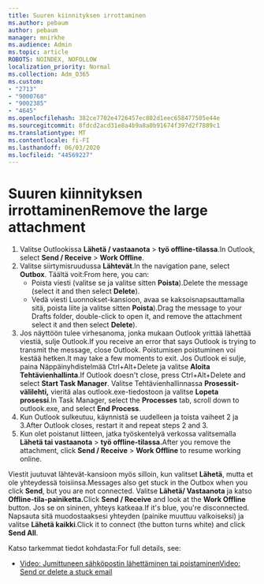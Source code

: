 ```yaml
---
title: Suuren kiinnityksen irrottaminen
ms.author: pebaum
author: pebaum
manager: mnirkhe
ms.audience: Admin
ms.topic: article
ROBOTS: NOINDEX, NOFOLLOW
localization_priority: Normal
ms.collection: Adm_O365
ms.custom:
- "2713"
- "9000768"
- "9002385"
- "4645"
ms.openlocfilehash: 382ce7702e4726457ec802d1eec658477505e44e
ms.sourcegitcommit: 8fdcd2acd31e8a4b9a8a0b91674f397d2f7889c1
ms.translationtype: MT
ms.contentlocale: fi-FI
ms.lasthandoff: 06/03/2020
ms.locfileid: "44569227"
---
```

# <a name="remove-the-large-attachment"></a><span data-ttu-id="4f7a9-102">Suuren kiinnityksen irrottaminen</span><span class="sxs-lookup"><span data-stu-id="4f7a9-102">Remove the large attachment</span></span>

1. <span data-ttu-id="4f7a9-103">Valitse Outlookissa **Lähetä / vastaanota**  >  **työ offline-tilassa**.</span><span class="sxs-lookup"><span data-stu-id="4f7a9-103">In Outlook, select **Send / Receive** > **Work Offline**.</span></span> 
2. <span data-ttu-id="4f7a9-104">Valitse siirtymisruudussa **Lähtevät**.</span><span class="sxs-lookup"><span data-stu-id="4f7a9-104">In the navigation pane, select **Outbox**.</span></span> <span data-ttu-id="4f7a9-105">Täältä voit:</span><span class="sxs-lookup"><span data-stu-id="4f7a9-105">From here, you can:</span></span> 
    - <span data-ttu-id="4f7a9-106">Poista viesti (valitse se ja valitse sitten **Poista**).</span><span class="sxs-lookup"><span data-stu-id="4f7a9-106">Delete the message (select it and then select **Delete**).</span></span>
    - <span data-ttu-id="4f7a9-107">Vedä viesti Luonnokset-kansioon, avaa se kaksoisnapsauttamalla sitä, poista liite ja valitse sitten **Poista**).</span><span class="sxs-lookup"><span data-stu-id="4f7a9-107">Drag the message to your Drafts folder, double-click to open it, and remove the attachment select it and then select **Delete**).</span></span>
3. <span data-ttu-id="4f7a9-108">Jos näyttöön tulee virhesanoma, jonka mukaan Outlook yrittää lähettää viestiä, sulje Outlook.</span><span class="sxs-lookup"><span data-stu-id="4f7a9-108">If you receive an error that says Outlook is trying to transmit the message, close Outlook.</span></span> <span data-ttu-id="4f7a9-109">Poistumisen poistuminen voi kestää hetken.</span><span class="sxs-lookup"><span data-stu-id="4f7a9-109">It may take a few moments to exit.</span></span> <span data-ttu-id="4f7a9-110">Jos Outlook ei sulje, paina Näppäinyhdistelmää Ctrl+Alt+Delete ja valitse **Aloita Tehtävienhallinta**.</span><span class="sxs-lookup"><span data-stu-id="4f7a9-110">If Outlook doesn't close, press Ctrl+Alt+Delete and select **Start Task Manager**.</span></span> <span data-ttu-id="4f7a9-111">Valitse Tehtävienhallinnassa **Prosessit-välilehti,** vieritä alas outlook.exe-tiedostoon ja valitse **Lopeta prosessi**.</span><span class="sxs-lookup"><span data-stu-id="4f7a9-111">In Task Manager, select the **Processes** tab, scroll down to outlook.exe, and select **End Process**.</span></span>
4. <span data-ttu-id="4f7a9-112">Kun Outlook sulkeutuu, käynnistä se uudelleen ja toista vaiheet 2 ja 3.</span><span class="sxs-lookup"><span data-stu-id="4f7a9-112">After Outlook closes, restart it and repeat steps 2 and 3.</span></span> 
5. <span data-ttu-id="4f7a9-113">Kun olet poistanut liitteen, jatka työskentelyä verkossa valitsemalla **Lähetä tai vastaanota**  >  **työ offline-tilassa.**</span><span class="sxs-lookup"><span data-stu-id="4f7a9-113">After you remove the attachment, click **Send / Receive** > **Work Offline** to resume working online.</span></span> 

<span data-ttu-id="4f7a9-114">Viestit juutuvat lähtevät-kansioon myös silloin, kun valitset **Lähetä**, mutta et ole yhteydessä toisiinsa.</span><span class="sxs-lookup"><span data-stu-id="4f7a9-114">Messages also get stuck in the Outbox when you click **Send**, but you are not connected.</span></span> <span data-ttu-id="4f7a9-115">Valitse **Lähetä/ Vastaanota** ja katso **Offline-tila-painiketta.**</span><span class="sxs-lookup"><span data-stu-id="4f7a9-115">Click **Send / Receive** and look at the **Work Offline** button.</span></span> <span data-ttu-id="4f7a9-116">Jos se on sininen, yhteys katkeaa.</span><span class="sxs-lookup"><span data-stu-id="4f7a9-116">If it's blue, you're disconnected.</span></span> <span data-ttu-id="4f7a9-117">Napsauta sitä muodostaaksesi yhteyden (painike muuttuu valkoiseksi) ja valitse **Lähetä kaikki**.</span><span class="sxs-lookup"><span data-stu-id="4f7a9-117">Click it to connect (the button turns white) and click **Send All**.</span></span>
 
 <span data-ttu-id="4f7a9-118">Katso tarkemmat tiedot kohdasta:</span><span class="sxs-lookup"><span data-stu-id="4f7a9-118">For full details, see:</span></span>
- [<span data-ttu-id="4f7a9-119">Video: Jumittuneen sähköpostin lähettäminen tai poistaminen</span><span class="sxs-lookup"><span data-stu-id="4f7a9-119">Video: Send or delete a stuck email</span></span>](https://support.office.com/article/Video-Send-or-delete-an-email-stuck-in-your-outbox-26d5d34a-4e5f-444a-a9e8-44db04a94dec) 